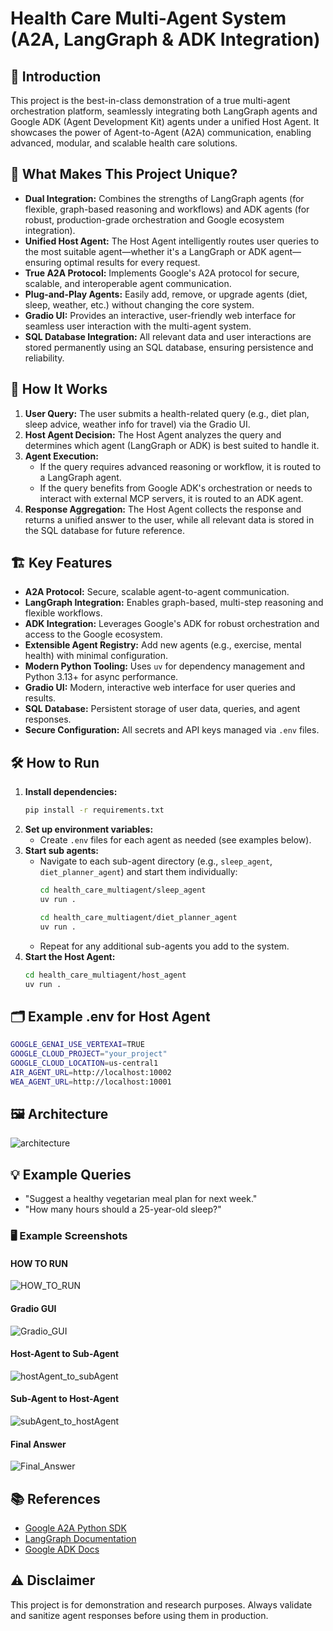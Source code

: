 # Health Care Multi-Agent System (A2A, LangGraph & ADK Integration)

## 🚀 Introduction
This project is the best-in-class demonstration of a true multi-agent orchestration platform, seamlessly integrating both LangGraph agents and Google ADK (Agent Development Kit) agents under a unified Host Agent. It showcases the power of Agent-to-Agent (A2A) communication, enabling advanced, modular, and scalable health care solutions.

## 🌟 What Makes This Project Unique?
- **Dual Integration:** Combines the strengths of LangGraph agents (for flexible, graph-based reasoning and workflows) and ADK agents (for robust, production-grade orchestration and Google ecosystem integration).
- **Unified Host Agent:** The Host Agent intelligently routes user queries to the most suitable agent—whether it's a LangGraph or ADK agent—ensuring optimal results for every request.
- **True A2A Protocol:** Implements Google's A2A protocol for secure, scalable, and interoperable agent communication.
- **Plug-and-Play Agents:** Easily add, remove, or upgrade agents (diet, sleep, weather, etc.) without changing the core system.
- **Gradio UI:** Provides an interactive, user-friendly web interface for seamless user interaction with the multi-agent system.
- **SQL Database Integration:** All relevant data and user interactions are stored permanently using an SQL database, ensuring persistence and reliability.

## 🧠 How It Works
1. **User Query:** The user submits a health-related query (e.g., diet plan, sleep advice, weather info for travel) via the Gradio UI.
2. **Host Agent Decision:** The Host Agent analyzes the query and determines which agent (LangGraph or ADK) is best suited to handle it.
3. **Agent Execution:**
   - If the query requires advanced reasoning or workflow, it is routed to a LangGraph agent.
   - If the query benefits from Google ADK's orchestration or needs to interact with external MCP servers, it is routed to an ADK agent.
4. **Response Aggregation:** The Host Agent collects the response and returns a unified answer to the user, while all relevant data is stored in the SQL database for future reference.

## 🏗️ Key Features
- **A2A Protocol:** Secure, scalable agent-to-agent communication.
- **LangGraph Integration:** Enables graph-based, multi-step reasoning and flexible workflows.
- **ADK Integration:** Leverages Google's ADK for robust orchestration and access to the Google ecosystem.
- **Extensible Agent Registry:** Add new agents (e.g., exercise, mental health) with minimal configuration.
- **Modern Python Tooling:** Uses `uv` for dependency management and Python 3.13+ for async performance.
- **Gradio UI:** Modern, interactive web interface for user queries and results.
- **SQL Database:** Persistent storage of user data, queries, and agent responses.
- **Secure Configuration:** All secrets and API keys managed via `.env` files.

## 🛠️ How to Run
1. **Install dependencies:**
   ```bash
   pip install -r requirements.txt
   ```
2. **Set up environment variables:**
   - Create `.env` files for each agent as needed (see examples below).
3. **Start sub agents:**
   - Navigate to each sub-agent directory (e.g., `sleep_agent`, `diet_planner_agent`) and start them individually:
     ```bash
     cd health_care_multiagent/sleep_agent
     uv run .
     ```
     ```bash
     cd health_care_multiagent/diet_planner_agent
     uv run .
     ```
   - Repeat for any additional sub-agents you add to the system.
4. **Start the Host Agent:**
   ```bash
   cd health_care_multiagent/host_agent
   uv run .
   ```

## 🗂️ Example .env for Host Agent
```bash
GOOGLE_GENAI_USE_VERTEXAI=TRUE
GOOGLE_CLOUD_PROJECT="your_project"
GOOGLE_CLOUD_LOCATION=us-central1
AIR_AGENT_URL=http://localhost:10002
WEA_AGENT_URL=http://localhost:10001
```

## 🖼️ Architecture
![architecture](assets/A2A_multi_agent.png)

## 💡 Example Queries
- "Suggest a healthy vegetarian meal plan for next week."
- "How many hours should a 25-year-old sleep?"

### 🖥️ Example Screenshots

#### HOW TO RUN
![HOW_TO_RUN](assets/Screenshot%202025-07-10%20104110.png)

#### Gradio GUI
![Gradio_GUI](assets/Screenshot%202025-07-10%20104201.png)

#### Host-Agent to Sub-Agent
![hostAgent_to_subAgent](assets/Screenshot%202025-07-10%20104220.png)

#### Sub-Agent to Host-Agent
![subAgent_to_hostAgent](assets/Screenshot%202025-07-10%20104242.png)

#### Final Answer
![Final_Answer](assets/Screenshot%202025-07-10%20104306.png)


## 📚 References
- [Google A2A Python SDK](https://github.com/google/a2a-python)
- [LangGraph Documentation](https://langchain-ai.github.io/langgraph/)
- [Google ADK Docs](https://google.github.io/adk-docs/)

## ⚠️ Disclaimer
This project is for demonstration and research purposes. Always validate and sanitize agent responses before using them in production.